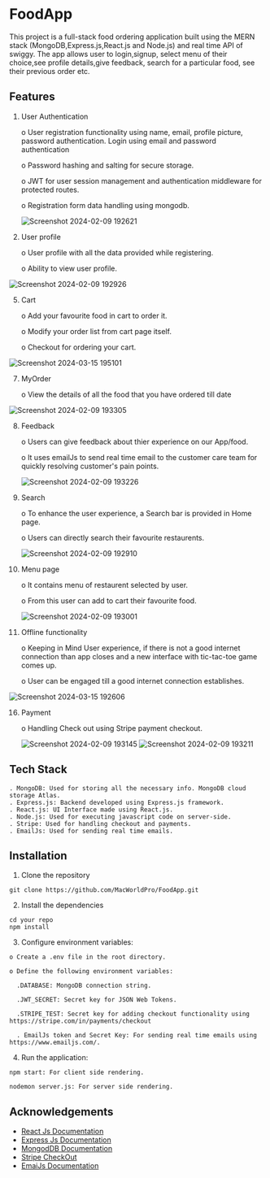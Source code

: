 
# FoodApp

This project is a full-stack food ordering application built using the MERN stack (MongoDB,Express.js,React.js and Node.js) and real time API of swiggy. The app allows user to login,signup, select menu of their choice,see profile details,give feedback, search for a particular food, see their previous order etc.




## Features

1. User Authentication

    o User registration functionality using name, email, profile picture, password authentication. Login using email and password authentication

    o Password hashing and salting for secure storage.

    o JWT for user session management and authentication middleware for protected routes.

    o Registration form data handling using mongodb.
   

   ![Screenshot 2024-02-09 192621](https://github.com/MacWorldPro/FoodApp/assets/129540983/c42f06a7-d4ea-4ef6-9bfc-b32d3748f0b7)


3. User profile

    o User profile with all the data provided while registering.

    o Ability to view user profile.

  ![Screenshot 2024-02-09 192926](https://github.com/MacWorldPro/FoodApp/assets/129540983/9f071438-f3b4-447b-85be-b78ef3ac1747)

5. Cart 

    o Add your favourite food in cart to order it.

    o Modify your order list from cart page itself.

    o Checkout for ordering your cart.

![Screenshot 2024-03-15 195101](https://github.com/MacWorldPro/FoodApp/assets/129540983/c7d3ff8c-3777-416f-9f1d-64843bd473bc)
 

7. MyOrder

    o View the details of all the food that you have ordered till date

![Screenshot 2024-02-09 193305](https://github.com/MacWorldPro/FoodApp/assets/129540983/daaf5852-b985-4ebb-b7b6-b86b68186009)


8. Feedback

    o Users can give feedback about thier experience on our App/food.

    o It uses emailJs to send real time email to the customer care team for quickly resolving customer's pain points.

   ![Screenshot 2024-02-09 193226](https://github.com/MacWorldPro/FoodApp/assets/129540983/7f739667-f4a7-4810-b8d8-9f077a424e38)

   

10. Search

    o To enhance the user experience, a Search bar is provided in Home page.

    o Users can directly search their favourite restaurents.

      ![Screenshot 2024-02-09 192910](https://github.com/MacWorldPro/FoodApp/assets/129540983/ddd05a6b-09c0-45cc-95d0-f340584847cc)

12. Menu page

    o It contains menu of restaurent selected by user.

    o From this user can add to cart their favourite food.

      
      ![Screenshot 2024-02-09 193001](https://github.com/MacWorldPro/FoodApp/assets/129540983/368022aa-61e5-4160-bbd8-0048a330e1b5)

14. Offline functionality

    o Keeping in Mind User experience, if there is not a good    internet connection than app closes and a new interface with tic-tac-toe game comes up.

    o User can be engaged till a good internet connection establishes.

    
![Screenshot 2024-03-15 192606](https://github.com/MacWorldPro/FoodApp/assets/129540983/f76f97cd-0d5d-4846-910f-8dc56c44ae85)

16. Payment 
    
    o Handling Check out using Stripe payment checkout.

    ![Screenshot 2024-02-09 193145](https://github.com/MacWorldPro/FoodApp/assets/129540983/0e75c1ca-a554-4085-86f7-767197e4c75f)
    ![Screenshot 2024-02-09 193211](https://github.com/MacWorldPro/FoodApp/assets/129540983/63b8c9e4-681e-4f21-8012-98ba0dae4c41)



## Tech Stack

    . MongoDB: Used for storing all the necessary info. MongoDB cloud storage Atlas.
    . Express.js: Backend developed using Express.js framework.
    . React.js: UI Interface made using React.js.
    . Node.js: Used for executing javascript code on server-side.
    . Stripe: Used for handling checkout and payments.
    . EmailJs: Used for sending real time emails.
    
## Installation

  1. Clone the repository

    git clone https://github.com/MacWorldPro/FoodApp.git

  2. Install the dependencies

    cd your repo
    npm install

  3. Configure environment variables:

    o Create a .env file in the root directory.

    o Define the following environment variables:

      .DATABASE: MongoDB connection string.

      .JWT_SECRET: Secret key for JSON Web Tokens.

      .STRIPE_TEST: Secret key for adding checkout functionality using https://stripe.com/in/payments/checkout

      . EmailJs token and Secret Key: For sending real time emails using https://www.emailjs.com/.

  4. Run the application:

    npm start: For client side rendering.

    nodemon server.js: For server side rendering.
    

    
## Acknowledgements

 - [React Js Documentation](https://react.dev/blog/2023/03/16/introducing-react-dev)
 - [Express Js Documentation](https://expressjs.com/)
 - [MongodDB Documentation](https://www.mongodb.com/)
  - [Stripe CheckOut](https://stripe.com/in/payments/checkout)
  - [EmaiJs Documentation](https://www.emailjs.com/docs/)





















